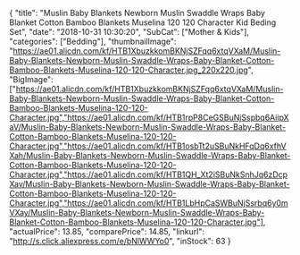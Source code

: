 {
	"title": "Muslin Baby Blankets Newborn Muslin Swaddle Wraps Baby Blanket Cotton Bamboo Blankets Muselina 120 120 Character Kid Beding Set",
	"date": "2018-10-31 10:30:20",
	"SubCat": ["Mother & Kids"],
	"categories": ["Bedding"],
	"thumbnailImage": "https://ae01.alicdn.com/kf/HTB1XbuzkkomBKNjSZFqq6xtqVXaM/Muslin-Baby-Blankets-Newborn-Muslin-Swaddle-Wraps-Baby-Blanket-Cotton-Bamboo-Blankets-Muselina-120-120-Character.jpg_220x220.jpg",
	"BigImage": ["https://ae01.alicdn.com/kf/HTB1XbuzkkomBKNjSZFqq6xtqVXaM/Muslin-Baby-Blankets-Newborn-Muslin-Swaddle-Wraps-Baby-Blanket-Cotton-Bamboo-Blankets-Muselina-120-120-Character.jpg","https://ae01.alicdn.com/kf/HTB1rpP8CeGSBuNjSspbq6AiipXaV/Muslin-Baby-Blankets-Newborn-Muslin-Swaddle-Wraps-Baby-Blanket-Cotton-Bamboo-Blankets-Muselina-120-120-Character.jpg","https://ae01.alicdn.com/kf/HTB1osbTt2uSBuNkHFqDq6xfhVXah/Muslin-Baby-Blankets-Newborn-Muslin-Swaddle-Wraps-Baby-Blanket-Cotton-Bamboo-Blankets-Muselina-120-120-Character.jpg","https://ae01.alicdn.com/kf/HTB1QH_Xt2iSBuNkSnhJq6zDcpXav/Muslin-Baby-Blankets-Newborn-Muslin-Swaddle-Wraps-Baby-Blanket-Cotton-Bamboo-Blankets-Muselina-120-120-Character.jpg","https://ae01.alicdn.com/kf/HTB1LbHpCaSWBuNjSsrbq6y0mVXay/Muslin-Baby-Blankets-Newborn-Muslin-Swaddle-Wraps-Baby-Blanket-Cotton-Bamboo-Blankets-Muselina-120-120-Character.jpg"],
	"actualPrice": 13.85,
	"comparePrice": 14.85,
	"linkurl": "http://s.click.aliexpress.com/e/bNlWWYo0",
	"inStock": 63
}
